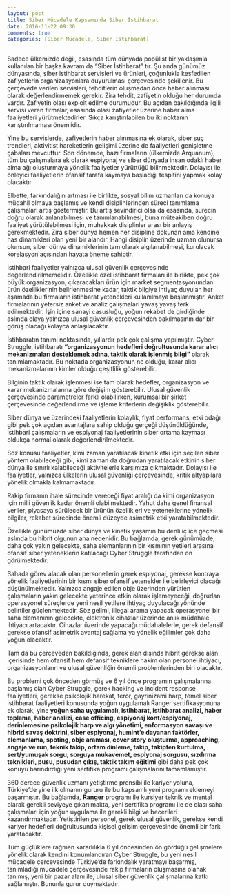 ```yaml
---
layout: post
title: Siber Mücadele Kapsamında Siber İstihbarat
date: 2016-11-22 09:30
comments: true
categories: [Siber Mücadele, Siber İstihbarat]
---
```


Sadece ülkemizde değil, esasında tüm dünyada popülist bir yaklaşımla kullanılan bir başka kavram da “Siber İstihbarat” tır. Şu anda günümüz dünyasında, siber istihbarat servisleri ve ürünleri, çoğunlukla keşfedilen zafiyetlerin organizasyonlara duyurulması çerçevesinde şekillenir. Bu çerçevede verilen servisleri, tehditlerin oluşmadan önce haber alınması olarak değerlendirmemek gerekir. Zira tehdit, zafiyetin olduğu her durumda vardır. Zafiyetin olası exploit edilme durumudur. Bu açıdan bakıldığında ilgili servisi veren firmalar, esasında olası zafiyetler üzerine haber alma faaliyetleri yürütmektedirler. Sıkça karıştırılabilen bu iki noktanın karıştırılmaması önemlidir.<!--more-->

Yine bu servislerde, zafiyetlerin haber alınmasına ek olarak, siber suç trendleri, aktivitist hareketlerin gelişimi üzerine de faaliyetleri genişletme çabaları mevcuttur. Son dönemde, bazı firmaların (ülkemizde Arquanum), tüm bu çalışmalara ek olarak espiyonaj ve siber dünyada insan odaklı haber alma ağı oluşturmaya yönelik faaliyetler yürüttüğü bilinmektedir. Dolayısı ile, önleyici faaliyetlerin ofansif tarafa kaymaya başladığı tespitini yapmak kolay olacaktır.

Elbette, farkındalığın artması ile birlikte, sosyal bilim uzmanları da konuya müdahil olmaya başlamış ve kendi disiplinlerinden süreci tanımlama çalışmaları artış göstermiştir. Bu artış sevindirici olsa da esasında, sürecin doğru olarak anlanabilmesi ve tanımlanabilmesi, buna müteakiben doğru faaliyet yürütülebilmesi için, muhakkak disiplinler arası bir anlayış gerekmektedir. Zira siber dünya hemen her disipline dokunan ama kendine has dinamikleri olan yeni bir alandır. Hangi disiplin üzerinde uzman olunursa olunsun, siber dünya dinamiklerinin tam olarak algılanabilmesi, kurulacak korelasyon açısından hayata öneme sahiptir.

İstihbari faaliyetler yalnızca ulusal güvenlik çerçevesinde değerlendirilmemelidir. Özellikle özel istihbarat firmaları ile birlikte, pek çok büyük organizasyon, çıkaracakları ürün için market segmentasyonundan ürün özelliklerinin belirlenmesine kadar, taktik bilgiye ihtiyaç duyulan her aşamada bu firmaların istihbarat yetenekleri kullanılmaya başlanmıştır. Anket firmalarının yetersiz anket ve analiz çalışmaları yavaş yavaş terk edilmektedir. İşin içine sanayi casusluğu, yoğun rekabet de girdiğinde aslında olaya yalnızca ulusal güvenlik çerçevesinden bakılmasının dar bir görüş olacağı kolayca anlaşılacaktır.

İstihbaratın tanımı noktasında, yıllardır pek çok çalışma yapılmıştır. Cyber Struggle, istihbaratı <b>“organizasyonun hedefleri doğrultusunda karar alıcı mekanizmaları desteklemek adına, taktik olarak işlenmiş bilgi”</b> olarak tanımlamaktadır. Bu noktada organizasyonun ne olduğu, karar alıcı mekanizmalarının kimler olduğu çeşitlilik gösterebilir.

Bilginin taktik olarak işlenmesi ise tam olarak hedefler, organizasyon ve karar mekanizmalarına göre değişim gösterebilir. Ulusal güvenlik çerçevesinde parametreler farklı olabilirken, kurumsal bir şirket çerçevesinde değerlendirme ve işleme kriterlerin değişiklik gösterebilir.

Siber dünya ve üzerindeki faaliyetlerin kolaylık, fiyat performans, etki odağı gibi pek çok açıdan avantajlara sahip olduğu gerçeği düşünüldüğünde, istihbari çalışmaların ve espiyonaj faaliyetlerinin siber ortama kayması oldukça normal olarak değerlendirilmektedir.

Söz konusu faaliyetler, kimi zaman yaratılacak kinetik etki için seçilen siber yöntem olabileceği gibi, kimi zaman da doğrudan yaratılacak etkinin siber dünya ile sınırlı kalabileceği aktivitelerle karşımıza çıkmaktadır. Dolayısı ile faaliyetler, yalnızca ülkelerin ulusal güvenliği çerçevesinde, kritik altyapılara yönelik olmakla kalmamaktadır.

Rakip firmanın ihale sürecinde vereceği fiyat aralığı da kimi organizasyon için milli güvenlik kadar önemli olabilmektedir. Yahut daha genel finansal veriler, piyasaya sürülecek bir ürünün özellikleri ve yeteneklerine yönelik bilgiler, rekabet sürecinde önemli düzeyde asimetrik etki yaratabilmektedir.

Özellikle günümüzde siber dünya ve kinetik yaşamın bu denli iç içe geçmesi aslında bu hibrit olgunun ana nedenidir. Bu bağlamda, gerek günümüzde, daha çok yakın gelecekte, saha elemanlarının bir kısmının yetileri arasına ofansif siber yeteneklerin katılacağı Cyber Struggle tarafından ön görülmektedir.

Sahada görev alacak olan personellerin gerek espiyonaj, gerekse kontraya yönelik  faaliyetlerinin bir kısmı siber ofansif yetenekler ile belirleyici olacağı düşünülmektedir. Yalnızca angaje edilen obje üzerinden yürütlen çalışmaların yakın gelecekte yeterince etkin olarak işlemeyeceği, doğrudan operasyonel süreçlerde yeni nesil yetilere ihtiyaç duyulacağı yönünde belirtiler güçlenmektedir. Söz gelimi, illegal arama yapacak operasyonel bir saha elemanının gelecekte, elektronik cihazlar üzerinde anlık müdahale ihtiyacı artacaktır. Cihazlar üzerinde yapacağı müdahalelerle, gerek defansif gerekse ofansif asimetrik avantaj sağlama ya yönelik eğilimler çok daha yoğun olacaktır.

Tam da bu çerçeveden bakıldığında, gerek alan dışında hibrit gerekse alan içerisinde hem ofansif hem defansif tekniklere hakim olan personel ihtiyacı, organizasyonların ve ulusal güvenliğin önemli problemlerinden biri olacaktır.

Bu problemi çok önceden görmüş ve 6 yıl önce programın çalışmalarına başlamış olan Cyber Struggle, gerek hacking ve incident response faaliyetleri, gerekse psikolojik harekat, terör, gayrinizami harp, temel siber istihbarat faaliyetleri konusunda yoğun uygulamalı Ranger sertifikasyonuna ek olarak, yine <b>yoğun saha uygulamalı, istihbarat, istihbarat analizi, haber toplama, haber analizi, case officing, espiyonaj kont/espiyonaj, derinlemesine psikolojik harp ve algı yönetimi, enformasyon savaşı ve hibrid savaş doktrini, siber espiyonaj, humint’e dayanan faktörler, elemanlama, spoting, obje araması, cover story oluşturma, approaching, angaje ve run, teknik takip, ortam dinleme, takip, takipten kurtulma, sert/yumuşak sorgu, sorguya mukavemet, espiyonaj sorgusu, sızdırma teknikleri, pusu, pusudan çıkış, taktik takım eğitimi</b> gibi daha pek çok konuyu barındırdığı yeni sertifika programı çalışmalarını tamamlamıştır.

360 derece güvenlik uzmanı yetiştirme prensibi ile kariyer yoluna, Türkiye’de yine ilk olmanın gururu ile bu kapsamlı yeni programı eklemeyi başarmıştır. Bu bağlamda, <b>Ranger</b> programı ile kursiyer teknik ve mental olarak gerekli seviyeye çıkarılmakta, yeni sertifika programı ile de olası saha çalışmaları için yoğun uygulama ile gerekli bilgi ve becerileri kazandırmaktadır. Yetiştirilen personel, gerek ulusal güvenlik, gerekse kendi kariyer hedefleri doğrultusunda kişisel gelişim çerçevesinde önemli bir fark yaratacaktır.

Tüm güçlüklere rağmen kararlılıkla 6 yıl öncesinden ön gördüğü gelişmelere yönelik olarak kendini konumlandıran Cyber Struggle, bu yeni nesil mücadele çerçevesinde Türkiye’de farkındalık yaratmayı başarmış, tanımladığı mücadele çerçevesinde rakip firmaların oluşmasına olanak tanımış, yeni bir pazar alanı ile, ulusal siber güvenlik çalışmalarına katkı sağlamıştır. Bununla gurur duymaktadır.